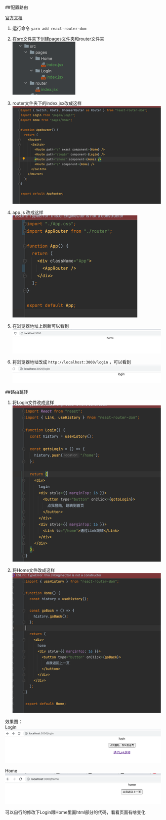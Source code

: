 ##配置路由

[官方文档](https://reactrouter.com/docs/en/v6/getting-started/installation)
1. 运行命令 `yarn add react-router-dom`
2. 在src文件夹下创建pages文件夹和router文件夹  
   ![img](assets/route.png)


3. router文件夹下的index.jsx改成这样  
   ![img](assets/route1.png)


4. app.js 改成这样  
   ![img](assets/app1.png)


5. 在浏览器地址上刷新可以看到  
   ![img](assets/home1.png)


6. 将浏览器地址改成 `http://localhost:3000/login` ，可以看到
   ![img](assets/login1.png)


##路由跳转
1. 将Login文件改成这样  
   ![img](assets/login2.png)


2. 将Home文件改成这样  
   ![img](assets/home2.png)

效果图：  
Login  
![img](assets/login3.png)  

Home
![img](assets/home3.png)


可以自行的修改下Login跟Home里面html部分的代码，看看页面有啥变化